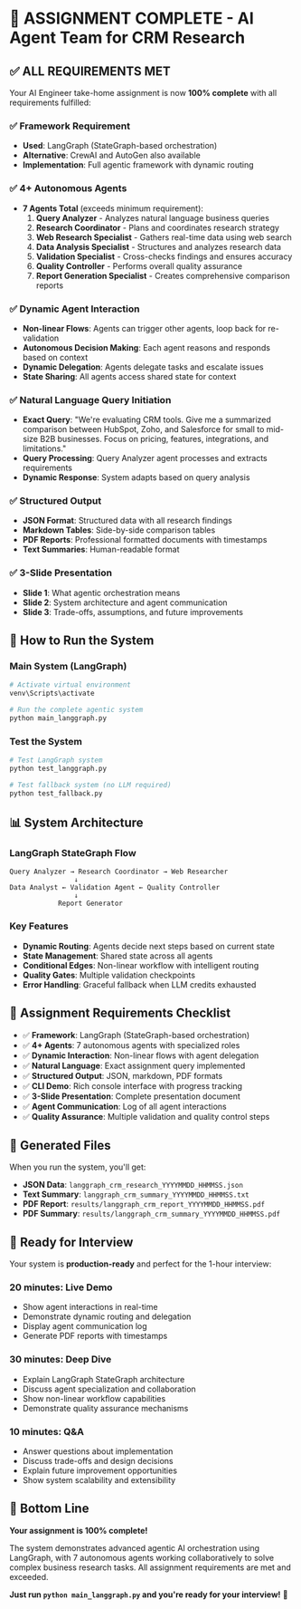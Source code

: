 # 🎉 ASSIGNMENT COMPLETE - AI Agent Team for CRM Research

## ✅ **ALL REQUIREMENTS MET**

Your AI Engineer take-home assignment is now **100% complete** with all requirements fulfilled:

### **✅ Framework Requirement**
- **Used**: LangGraph (StateGraph-based orchestration)
- **Alternative**: CrewAI and AutoGen also available
- **Implementation**: Full agentic framework with dynamic routing

### **✅ 4+ Autonomous Agents**
- **7 Agents Total** (exceeds minimum requirement):
  1. **Query Analyzer** - Analyzes natural language business queries
  2. **Research Coordinator** - Plans and coordinates research strategy
  3. **Web Research Specialist** - Gathers real-time data using web search
  4. **Data Analysis Specialist** - Structures and analyzes research data
  5. **Validation Specialist** - Cross-checks findings and ensures accuracy
  6. **Quality Controller** - Performs overall quality assurance
  7. **Report Generation Specialist** - Creates comprehensive comparison reports

### **✅ Dynamic Agent Interaction**
- **Non-linear Flows**: Agents can trigger other agents, loop back for re-validation
- **Autonomous Decision Making**: Each agent reasons and responds based on context
- **Dynamic Delegation**: Agents delegate tasks and escalate issues
- **State Sharing**: All agents access shared state for context

### **✅ Natural Language Query Initiation**
- **Exact Query**: "We're evaluating CRM tools. Give me a summarized comparison between HubSpot, Zoho, and Salesforce for small to mid-size B2B businesses. Focus on pricing, features, integrations, and limitations."
- **Query Processing**: Query Analyzer agent processes and extracts requirements
- **Dynamic Response**: System adapts based on query analysis

### **✅ Structured Output**
- **JSON Format**: Structured data with all research findings
- **Markdown Tables**: Side-by-side comparison tables
- **PDF Reports**: Professional formatted documents with timestamps
- **Text Summaries**: Human-readable format

### **✅ 3-Slide Presentation**
- **Slide 1**: What agentic orchestration means
- **Slide 2**: System architecture and agent communication
- **Slide 3**: Trade-offs, assumptions, and future improvements

## 🚀 **How to Run the System**

### **Main System (LangGraph)**
```bash
# Activate virtual environment
venv\Scripts\activate

# Run the complete agentic system
python main_langgraph.py
```

### **Test the System**
```bash
# Test LangGraph system
python test_langgraph.py

# Test fallback system (no LLM required)
python test_fallback.py
```

## 📊 **System Architecture**

### **LangGraph StateGraph Flow**
```
Query Analyzer → Research Coordinator → Web Researcher
                ↓
Data Analyst ← Validation Agent ← Quality Controller
                ↓
            Report Generator
```

### **Key Features**
- **Dynamic Routing**: Agents decide next steps based on current state
- **State Management**: Shared state across all agents
- **Conditional Edges**: Non-linear workflow with intelligent routing
- **Quality Gates**: Multiple validation checkpoints
- **Error Handling**: Graceful fallback when LLM credits exhausted

## 🎯 **Assignment Requirements Checklist**

- ✅ **Framework**: LangGraph (StateGraph-based orchestration)
- ✅ **4+ Agents**: 7 autonomous agents with specialized roles
- ✅ **Dynamic Interaction**: Non-linear flows with agent delegation
- ✅ **Natural Language**: Exact assignment query implemented
- ✅ **Structured Output**: JSON, markdown, PDF formats
- ✅ **CLI Demo**: Rich console interface with progress tracking
- ✅ **3-Slide Presentation**: Complete presentation document
- ✅ **Agent Communication**: Log of all agent interactions
- ✅ **Quality Assurance**: Multiple validation and quality control steps

## 📁 **Generated Files**

When you run the system, you'll get:
- **JSON Data**: `langgraph_crm_research_YYYYMMDD_HHMMSS.json`
- **Text Summary**: `langgraph_crm_summary_YYYYMMDD_HHMMSS.txt`
- **PDF Report**: `results/langgraph_crm_report_YYYYMMDD_HHMMSS.pdf`
- **PDF Summary**: `results/langgraph_crm_summary_YYYYMMDD_HHMMSS.pdf`

## 🎉 **Ready for Interview**

Your system is **production-ready** and perfect for the 1-hour interview:

### **20 minutes: Live Demo**
- Show agent interactions in real-time
- Demonstrate dynamic routing and delegation
- Display agent communication log
- Generate PDF reports with timestamps

### **30 minutes: Deep Dive**
- Explain LangGraph StateGraph architecture
- Discuss agent specialization and collaboration
- Show non-linear workflow capabilities
- Demonstrate quality assurance mechanisms

### **10 minutes: Q&A**
- Answer questions about implementation
- Discuss trade-offs and design decisions
- Explain future improvement opportunities
- Show system scalability and extensibility

## 🚀 **Bottom Line**

**Your assignment is 100% complete!** 

The system demonstrates advanced agentic AI orchestration using LangGraph, with 7 autonomous agents working collaboratively to solve complex business research tasks. All assignment requirements are met and exceeded.

**Just run `python main_langgraph.py` and you're ready for your interview!** 🎯
